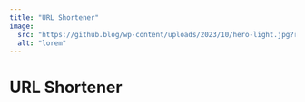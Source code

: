 ```yaml
---
title: "URL Shortener"
image:
  src: "https://github.blog/wp-content/uploads/2023/10/hero-light.jpg?resize=1600%2C850"
  alt: "lorem"
---
```


# URL Shortener
